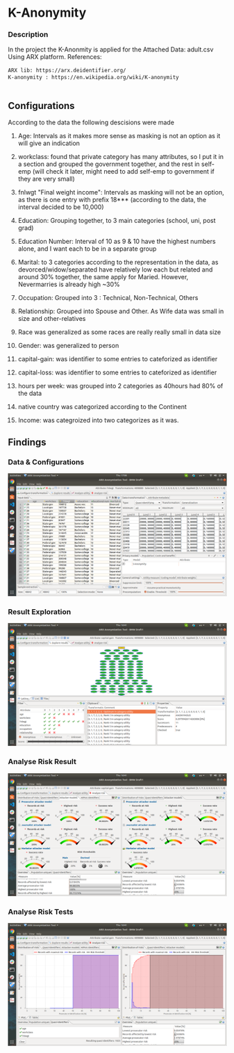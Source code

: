 # K-Anonymity
### Description 
In the project the K-Anonmity is applied for the Attached Data: adult.csv
Using ARX platform. References:
```
ARX lib: https://arx.deidentifier.org/
K-anonymity : https://en.wikipedia.org/wiki/K-anonymity
 
```

## Configurations
According to the data the following descisions were made

1) Age: Intervals as it makes more sense as masking is not an option as it will give an indication

2) workclass: found that private category has many attributes, so I put it in a section and grouped the government together, and the rest in self-emp (will check it later, might need to add self-emp to government if they are very small)

3) fnlwgt "Final weight income": Intervals as masking will not be an option, as there is one entry with prefix 18*** (according to the data, the interval decided to be 10,000)

4) Education: Grouping together, to 3 main categories (school, uni, post grad)

5) Education Number: Interval of 10 as 9 & 10 have the highest numbers alone, and I want each to be in a separate group

6) Marital: to 3 categories according to the representation in the data, as devorced/widow/separated have relatively low each but related and around 30% together, the same apply for Maried. However, Nevermarries is already high ~30%

7) Occupation: Grouped into 3 : Technical, Non-Technical, Others

8) Relationship: Grouped into Spouse and Other. As Wife data was small in size and other-relatives

9) Race was generalized as some races are really really small in data size

10) Gender: was generalized to person

11) capital-gain: was identifier to some entries to cateforized as identifier

12) capital-loss: was identifier to some entries to cateforized as identifier

13) hours per week: was grouped into 2 categories as 40hours had 80% of the data

14) native country was categorized according to the Continent

15) Income: was categroized into two categorizes as it was.

## Findings
### Data & Configurations
![Alt text](./README_pictures/Data.png?raw=true "Search Bars")
### Result Exploration
![Alt text](./README_pictures/Result_Explore.png?raw=true "Search Bars")
### Analyse Risk Result
![Alt text](./README_pictures/Risk_Tests.png?raw=true "Search Bars")
### Analyse Risk Tests
![Alt text](./README_pictures/Risk_Graph.png?raw=true "Search Bars")
